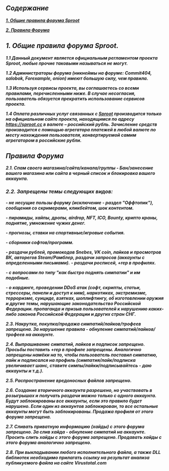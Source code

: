 ## ***Содержание***
***[1. Общие правила форума Sproot]()***

***[2. Правила Форума]()***

## ***1. Общие правила форума Sproot.***
***1.1 Данный документ является официальным регламентом проекта Sproot, любые прочие таковыми называться не могут.***

***1.2 Администраторы форума (никнеймы на форуме: Commit404, salobok, Forexample, onion) имеют большую силу, чем правила.***

***1.3 Используя сервисы проекта, вы соглашаетесь со всеми правилами, перечисленными ниже. В случае несогласия, пользователь обязуется прекратить использование сервисов проекта.***

***1.4 Оплата различных услуг связанных с [Sproot]() производится только на официальном сайте проекта, находящимся по адресу https://sproot.cc в валюте – российский рубль. Зачисление средств производится с помощью агрегатора платежей в любой валюте по месту нахождения пользователя, конвертируемой самим агрегатором в российские рубли.***

## ***Правила Форума***

***2.1. Спам своего магазина/сайта/канала/группы - Бан/занесение вашего магазина или сайта в черный список и блокировка вашего аккаунта.***

### ***2.2. Запрещены темы следующих видов:***

***- не несущие пользы форуму (исключение - раздел "Оффтопик"), сообщения со скримерами, кликбейтом, шок контентом.***

***- пирамиды, хайпы, дропы, airdrop, NFT, ICO, Bounty, крипто краны, поднятие, умножение чужих денег.***

***- прогнозы, ставки на спортивные/игровые события.***

***- сборники софтов/программ.***

***- раздачи рублей, промокодов Snebes, VK coin, лайков и просмотров ВК, авторегов Steam/Рамблер, раздачи запросов (аккаунты с определенными письмами).***
***- раздачи росписей, +rep в профилях.***

***- с вопросами по типу "как быстро поднять симпатии" и им подобные.***

***- о кардинге, проведении DDoS атак (софт, скрипты, статьи, стрессеры, панели и доступ к ним), наркотиках, экстремизме, терроризме, суициде, взятках, шоплифтингу, об изготовлении оружия и другие темы, нарушающие законодательство Российской Федерации.
пропаганда и призыв пользователей к нарушению каких-либо законов Российской Федерации и других стран СНГ.***

***2.3. Накрутка, покупка/продажа симпатий/лайков/трофеев запрещена. За нарушение правила - обнуление симпатий/лайков/трофеев на аккаунте.***

***2.4. Выпрашивание симпатий, лайков и подписок запрещено. Просьбы поставить +rep в профиле запрещены. Аналогично запрещены намёки на то, чтобы пользователь поставил симпатию, лайк и подписался на профиль (симпатия/лайк/подписка увеличивает шанс, ставите симпы/лайки/подписывайтесь - даю аккаунты и т.д.).***

***2.5. Распространение вредоносных файлов запрещено.***

***2.6. Создание вторичного аккаунта разрешено, но участвовать в розыгрышах и получать раздачи можно только с одного аккаунта. Будут заблокированы все аккаунты, если это правило будет нарушено. Если один из аккаунтов заблокирован, то все остальные аккаунты могут быть заблокированы. Продажа профиля от этого форума запрещена.***

***2.7. Сливать приватную информацию (хайды) с этого форума запрещено. За слив хайда - обнуление симпатий на аккаунте. Просить слить хайды с этого форума запрещено. Продавать хайды с этого форума аналогично запрещено.***

***2.8. При выкладывании любого исполнительного файла, а также DLL библиотек необходимо прилагать ссылку на результат анализа публикуемого файла на сайте Virustotal.com***


